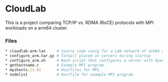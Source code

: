 # CloudLab
This is a project comparing TCP/IP vs. RDMA (RoCE) protocols with MPI workloads on a arm64 cluster.
### Files
```bash
* cloudlab-arm-lan     # Source code conig for a LAN network of arm64 m400 servers in CloudLab.
* configure_arm.tar.gz # Tarball placed on servers during startup
* configure_arm.sh     # Bash script that configures a server with OpenMPI, RDMA, etc.
* gethostname.c        # Example MPI program.
* mpihosts.[1-9]       # Hostfiles for MPI.
* nodelist             # Hostfile for example MPI program
```
